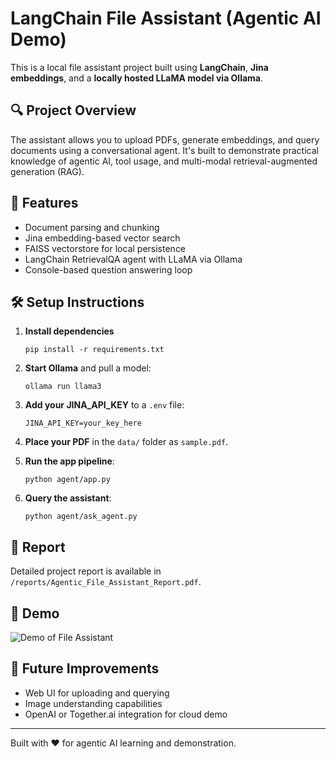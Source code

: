# LangChain File Assistant (Agentic AI Demo)

This is a local file assistant project built using **LangChain**, **Jina embeddings**, and a **locally hosted LLaMA model via Ollama**.

## 🔍 Project Overview
The assistant allows you to upload PDFs, generate embeddings, and query documents using a conversational agent. It's built to demonstrate practical knowledge of agentic AI, tool usage, and multi-modal retrieval-augmented generation (RAG).

## 🧠 Features
- Document parsing and chunking
- Jina embedding-based vector search
- FAISS vectorstore for local persistence
- LangChain RetrievalQA agent with LLaMA via Ollama
- Console-based question answering loop

## 🛠️ Setup Instructions

1. **Install dependencies**  
   ```
   pip install -r requirements.txt
   ```

2. **Start Ollama** and pull a model:
   ```
   ollama run llama3
   ```

3. **Add your JINA_API_KEY** to a `.env` file:
   ```
   JINA_API_KEY=your_key_here
   ```

4. **Place your PDF** in the `data/` folder as `sample.pdf`.

5. **Run the app pipeline**:
   ```
   python agent/app.py
   ```

6. **Query the assistant**:
   ```
   python agent/ask_agent.py
   ```

## 📄 Report
Detailed project report is available in `/reports/Agentic_File_Assistant_Report.pdf`.

## 🎥 Demo

![Demo of File Assistant](reports/sample_output.gif)


## 🚀 Future Improvements
- Web UI for uploading and querying
- Image understanding capabilities
- OpenAI or Together.ai integration for cloud demo

---

Built with ❤️ for agentic AI learning and demonstration.
